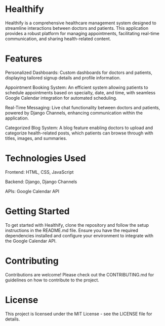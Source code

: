# Healthify
Healthify is a comprehensive healthcare management system designed to streamline interactions between doctors and patients. This application provides a robust platform for managing appointments, facilitating real-time communication, and sharing health-related content.

# Features
Personalized Dashboards: Custom dashboards for doctors and patients, displaying tailored signup details and profile information.

Appointment Booking System: An efficient system allowing patients to schedule appointments based on specialty, date, and time, with seamless Google Calendar integration for automated scheduling.

Real-Time Messaging: Live chat functionality between doctors and patients, powered by Django Channels, enhancing communication within the application.

Categorized Blog System: A blog feature enabling doctors to upload and categorize health-related posts, which patients can browse through with titles, images, and summaries.
# Technologies Used
Frontend: HTML, CSS, JavaScript

Backend: Django, Django Channels

APIs: Google Calendar API
# Getting Started
To get started with Healthify, clone the repository and follow the setup instructions in the README.md file. Ensure you have the required dependencies installed and configure your environment to integrate with the Google Calendar API.

# Contributing
Contributions are welcome! Please check out the CONTRIBUTING.md for guidelines on how to contribute to the project.

# License
This project is licensed under the MIT License - see the LICENSE file for details.
